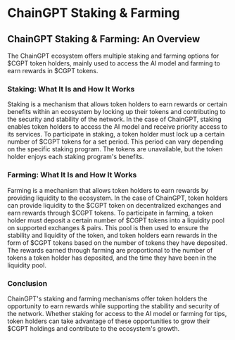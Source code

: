 # ChainGPT Staking & Farming

## ChainGPT Staking & Farming: An Overview

The ChainGPT ecosystem offers multiple staking and farming options for $CGPT token holders, mainly used to access the AI model and farming to earn rewards in $CGPT tokens.



### Staking: What It Is and How It Works

Staking is a mechanism that allows token holders to earn rewards or certain benefits within an ecosystem by locking up their tokens and contributing to the security and stability of the network. In the case of ChainGPT, staking enables token holders to access the AI model and receive priority access to its services. To participate in staking, a token holder must lock up a certain number of $CGPT tokens for a set period. This period can vary depending on the specific staking program. The tokens are unavailable, but the token holder enjoys each staking program's benefits.



### Farming: What It Is and How It Works

Farming is a mechanism that allows token holders to earn rewards by providing liquidity to the ecosystem. In the case of ChainGPT, token holders can provide liquidity to the $CGPT token on decentralized exchanges and earn rewards through $CGPT tokens. To participate in farming, a token holder must deposit a certain number of $CGPT tokens into a liquidity pool on supported exchanges & pairs. This pool is then used to ensure the stability and liquidity of the token, and token holders earn rewards in the form of $CGPT tokens based on the number of tokens they have deposited. The rewards earned through farming are proportional to the number of tokens a token holder has deposited, and the time they have been in the liquidity pool.



### Conclusion

ChainGPT's staking and farming mechanisms offer token holders the opportunity to earn rewards while supporting the stability and security of the network. Whether staking for access to the AI model or farming for tips, token holders can take advantage of these opportunities to grow their $CGPT holdings and contribute to the ecosystem's growth.
